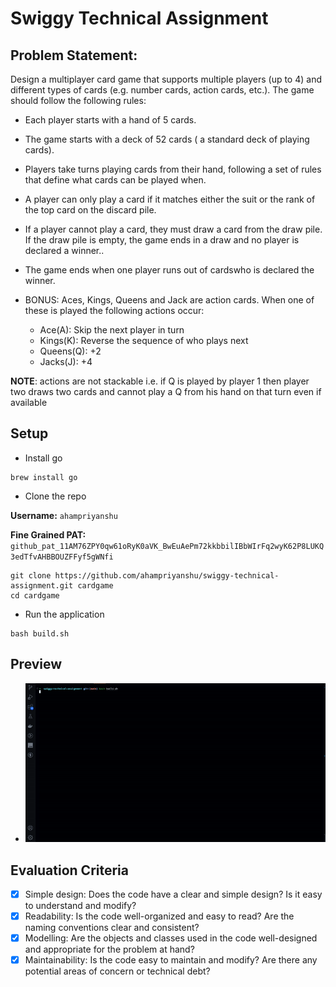 # Swiggy Technical Assignment

## Problem Statement:

Design a multiplayer card game that supports multiple players (up to 4) and different types of cards (e.g. number cards, action cards, etc.). The game should follow the following rules:

- Each player starts with a hand of 5 cards.

- The game starts with a deck of 52 cards ( a standard deck of playing cards).

- Players take turns playing cards from their hand, following a set of rules that define what cards can be played when.

- A player can only play a card if it matches either the suit or the rank of the top card on the discard pile.

- If a player cannot play a card, they must draw a card from the draw pile. If the draw pile is empty, the game ends in a draw and no player is declared a winner..

- The game ends when one player runs out of cardswho is declared the winner.

- BONUS: Aces, Kings, Queens and Jack are action cards. When one of these is played the following actions occur:
  - Ace(A): Skip the next player in turn
  - Kings(K): Reverse the sequence of who plays next
  - Queens(Q): +2
  - Jacks(J): +4

**NOTE**: actions are not stackable i.e. if Q is played by player 1 then player two draws two cards and cannot play a Q from his hand on that turn even if available

## Setup

- Install go

```
brew install go
```

- Clone the repo

**Username:** `ahampriyanshu`

**Fine Grained PAT:** `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`

```
git clone https://github.com/ahampriyanshu/swiggy-technical-assignment.git cardgame
cd cardgame
```

- Run the application

```
bash build.sh
```

## Preview

- ![fdsf](./screenrecord.gif)

## Evaluation Criteria

- [x] Simple design: Does the code have a clear and simple design? Is it easy to understand and modify?
- [x] Readability: Is the code well-organized and easy to read? Are the naming conventions clear and consistent?
- [x] Modelling: Are the objects and classes used in the code well-designed and appropriate for the problem at hand?
- [x] Maintainability: Is the code easy to maintain and modify? Are there any potential areas of concern or technical debt?
